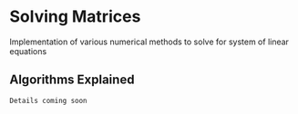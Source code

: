 # Solving Matrices

Implementation of various numerical methods to solve for system of linear equations


## Algorithms Explained
```
Details coming soon

```

